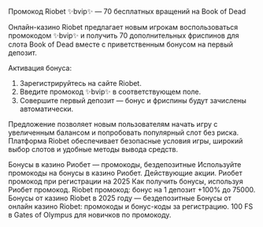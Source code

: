 Промокод Riobet ✨bvip✨ — 70 бесплатных вращений на Book of Dead

Онлайн-казино Riobet предлагает новым игрокам воспользоваться промокодом ✨bvip✨ и получить 70 дополнительных фриспинов для слота Book of Dead вместе с приветственным бонусом на первый депозит.

Активация бонуса:

1. Зарегистрируйтесь на сайте Riobet.
2. Введите промокод ✨bvip✨ в соответствующем поле.
3. Совершите первый депозит — бонус и фриспины будут зачислены автоматически.

Предложение позволяет новым пользователям начать игру с увеличенным балансом и попробовать популярный слот без риска. Платформа Riobet обеспечивает безопасные условия игры, широкий выбор слотов и удобные методы вывода средств.

Бонусы в казино Риобет — промокоды, бездепозитные Используйте промокоды на бонусы в казино Риобет. Действующие акции. Риобет промокод при регистрации на 2025 Как получить бонусы, используя Риобет промокод. Riobet промокод: бонус на 1 депозит +100% до 75000. Бонусы от казино Riobet в 2025 году — бездепозитные Бонусы от онлайн казино Riobet: промокоды и бонус-коды за регистрацию. 100 FS в Gates of Olympus для новичков по промокоду.
